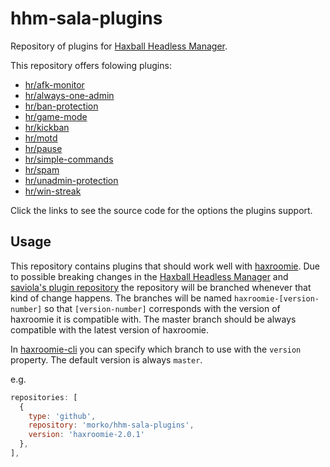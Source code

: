 # hhm-sala-plugins

Repository of plugins for
[Haxball Headless Manager](https://github.com/saviola777/haxball-headless-manager).

This repository offers folowing plugins:

- [hr/afk-monitor](src/hr/afk-monitor.js)
- [hr/always-one-admin](src/hr/always-one-admin.js)
- [hr/ban-protection](src/hr/ban-protection.js)
- [hr/game-mode](src/hr/game-mode.js)
- [hr/kickban](src/hr/kickban.js)
- [hr/motd](src/hr/motd.js)
- [hr/pause](src/hr/pause.js)
- [hr/simple-commands](src/hr/simple-commands.js)
- [hr/spam](src/hr/spam.js)
- [hr/unadmin-protection](src/hr/unadmin-protection.js)
- [hr/win-streak](src/hr/win-streak.js)

Click the links to see the source code for the options the plugins support.

## Usage

This repository contains plugins that should work well with
[haxroomie](https://github.com/morko/haxroomie).
Due to possible breaking changes in the
[Haxball Headless Manager](https://github.com/saviola777/haxball-headless-manager)
and [saviola's plugin repository](https://github.com/saviola777/hhm-plugins)
the repository will be branched whenever that kind of change happens.
The branches will be named `haxroomie-[version-number]` so that `[version-number]`
corresponds with the version of haxroomie it is compatible with. The master branch
should be always compatible with the latest version of haxroomie.

In [haxroomie-cli](https://www.npmjs.com/package/haxroomie-cli) you can specify
which branch to use with the `version` property. The default version is always
`master`.

e.g.
```js
repositories: [
  {
    type: 'github',
    repository: 'morko/hhm-sala-plugins',
    version: 'haxroomie-2.0.1'
  },
],
```
